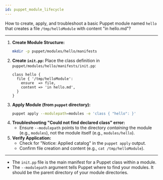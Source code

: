 ```yaml
---
id: puppet_module_lifecycle
---
```


How to create, apply, and troubleshoot a basic Puppet module named `hello` that creates a file `/tmp/helloModule` with content "in hello.md"?

---

1.  **Create Module Structure:**
    ```sh
    mkdir -p puppet/modules/hello/manifests
    ```
2.  **Create `init.pp`:** Place the class definition in `puppet/modules/hello/manifests/init.pp`:
    ```puppet
    class hello {
      file { '/tmp/helloModule':
        ensure  => file,
        content => 'in hello.md',
      }
    }
    ```
3.  **Apply Module (from `puppet` directory):**
    ```sh
    puppet apply --modulepath=modules -e 'class { "hello": }'
    ```
4.  **Troubleshooting "Could not find declared class" error:**
    -   Ensure `--modulepath` points to the directory *containing* the module (e.g., `modules`), not the module itself (e.g., `modules/hello`).
5.  **Verify Application:**
    -   Check for "Notice: Applied catalog" in the `puppet apply` output.
    -   Confirm file creation and content (e.g., `cat /tmp/helloModule`).

---

-   The `init.pp` file is the main manifest for a Puppet class within a module.
-   The `--modulepath` argument tells Puppet where to find your modules. It should be the parent directory of your module directories.
